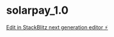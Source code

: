 # solarpay_1.0

[Edit in StackBlitz next generation editor ⚡️](https://stackblitz.com/~/github.com/chrizonic7/solarpay_1.0)